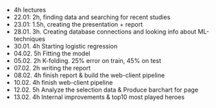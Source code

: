 - 	 4h lectures
- 22.01: 2h, finding data and searching for recent studies
- 23.01: 1.5h, creating the presentation + report
- 28.01. 3h. Creating database connections and looking info about ML-techniques
- 30.01. 4h Starting logistic regression
- 04.02. 5h Fitting the model
- 05.02. 2h K-folding. 25% error on train, 45% on test
- 07.02. 2h writing the report
- 08.02. 4h finish report & build the web-client pipeline 
- 10.02. 4h finish web-client pipeline
- 12.02. 5h Analyze the selection data & Produce barchart for page
- 13.02. 4h Internal improvements & top10 most played heroes
